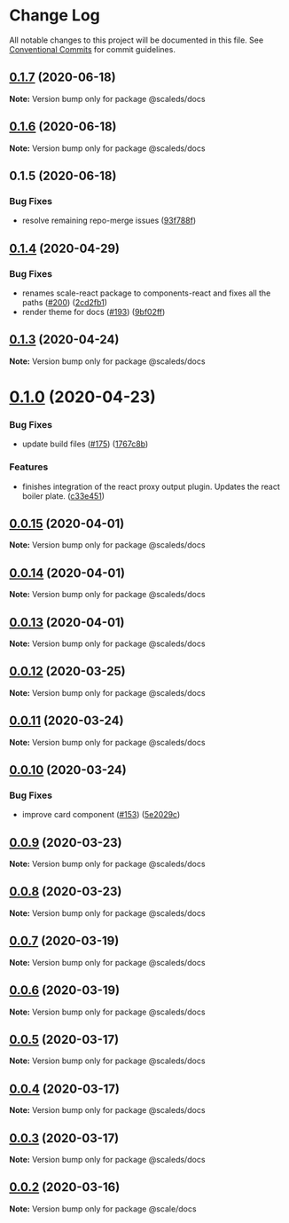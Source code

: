 # Change Log

All notable changes to this project will be documented in this file.
See [Conventional Commits](https://conventionalcommits.org) for commit guidelines.

## [0.1.7](https://github.com/gatsbyjs/gatsby-starter-default/compare/v0.1.6...v0.1.7) (2020-06-18)

**Note:** Version bump only for package @scaleds/docs





## [0.1.6](https://github.com/gatsbyjs/gatsby-starter-default/compare/v0.1.5...v0.1.6) (2020-06-18)

**Note:** Version bump only for package @scaleds/docs





## 0.1.5 (2020-06-18)


### Bug Fixes

* resolve remaining repo-merge issues ([93f788f](https://github.com/gatsbyjs/gatsby-starter-default/commit/93f788f2027f5331aee8f6214ff2b563a624165e))





## [0.1.4](https://github.com/gatsbyjs/gatsby-starter-default/compare/v0.1.3...v0.1.4) (2020-04-29)

### Bug Fixes

- renames scale-react package to components-react and fixes all the paths ([#200](https://github.com/gatsbyjs/gatsby-starter-default/issues/200)) ([2cd2fb1](https://github.com/gatsbyjs/gatsby-starter-default/commit/2cd2fb11d29d82640b244108c3ba75f77fca3f1b))
- render theme for docs ([#193](https://github.com/gatsbyjs/gatsby-starter-default/issues/193)) ([9bf02ff](https://github.com/gatsbyjs/gatsby-starter-default/commit/9bf02ff14912894a5f266b095493a742da9f0316))

## [0.1.3](https://github.com/gatsbyjs/gatsby-starter-default/compare/v0.1.2...v0.1.3) (2020-04-24)

**Note:** Version bump only for package @scaleds/docs

# [0.1.0](https://github.com/gatsbyjs/gatsby-starter-default/compare/v0.0.12...v0.1.0) (2020-04-23)

### Bug Fixes

- update build files ([#175](https://github.com/gatsbyjs/gatsby-starter-default/issues/175)) ([1767c8b](https://github.com/gatsbyjs/gatsby-starter-default/commit/1767c8bf98927d00afdce177f0e367d79c456e77))

### Features

- finishes integration of the react proxy output plugin. Updates the react boiler plate. ([c33e451](https://github.com/gatsbyjs/gatsby-starter-default/commit/c33e4514fb840cc2e19e53dee1b17c30e27320ac))

## [0.0.15](https://github.com/gatsbyjs/gatsby-starter-default/compare/v0.0.14...v0.0.15) (2020-04-01)

**Note:** Version bump only for package @scaleds/docs

## [0.0.14](https://github.com/gatsbyjs/gatsby-starter-default/compare/v0.0.13...v0.0.14) (2020-04-01)

**Note:** Version bump only for package @scaleds/docs

## [0.0.13](https://github.com/gatsbyjs/gatsby-starter-default/compare/v0.0.12...v0.0.13) (2020-04-01)

**Note:** Version bump only for package @scaleds/docs

## [0.0.12](https://github.com/gatsbyjs/gatsby-starter-default/compare/v0.0.11...v0.0.12) (2020-03-25)

**Note:** Version bump only for package @scaleds/docs

## [0.0.11](https://github.com/gatsbyjs/gatsby-starter-default/compare/v0.0.10...v0.0.11) (2020-03-24)

**Note:** Version bump only for package @scaleds/docs

## [0.0.10](https://github.com/gatsbyjs/gatsby-starter-default/compare/v0.0.9...v0.0.10) (2020-03-24)

### Bug Fixes

- improve card component ([#153](https://github.com/gatsbyjs/gatsby-starter-default/issues/153)) ([5e2029c](https://github.com/gatsbyjs/gatsby-starter-default/commit/5e2029c8ef7ce5fbb4e07c8db04cae6a4926ff82))

## [0.0.9](https://github.com/gatsbyjs/gatsby-starter-default/compare/v0.0.8...v0.0.9) (2020-03-23)

**Note:** Version bump only for package @scaleds/docs

## [0.0.8](https://github.com/gatsbyjs/gatsby-starter-default/compare/v0.0.7...v0.0.8) (2020-03-23)

**Note:** Version bump only for package @scaleds/docs

## [0.0.7](https://github.com/gatsbyjs/gatsby-starter-default/compare/v0.0.6...v0.0.7) (2020-03-19)

**Note:** Version bump only for package @scaleds/docs

## [0.0.6](https://github.com/gatsbyjs/gatsby-starter-default/compare/v0.0.5...v0.0.6) (2020-03-19)

**Note:** Version bump only for package @scaleds/docs

## [0.0.5](https://github.com/gatsbyjs/gatsby-starter-default/compare/v0.0.3...v0.0.5) (2020-03-17)

**Note:** Version bump only for package @scaleds/docs

## [0.0.4](https://github.com/gatsbyjs/gatsby-starter-default/compare/v0.0.3...v0.0.4) (2020-03-17)

**Note:** Version bump only for package @scaleds/docs

## [0.0.3](https://github.com/gatsbyjs/gatsby-starter-default/compare/v0.0.2...v0.0.3) (2020-03-17)

**Note:** Version bump only for package @scaleds/docs

## [0.0.2](https://github.com/gatsbyjs/gatsby-starter-default/compare/v0.4.0...v0.0.2) (2020-03-16)

**Note:** Version bump only for package @scale/docs
